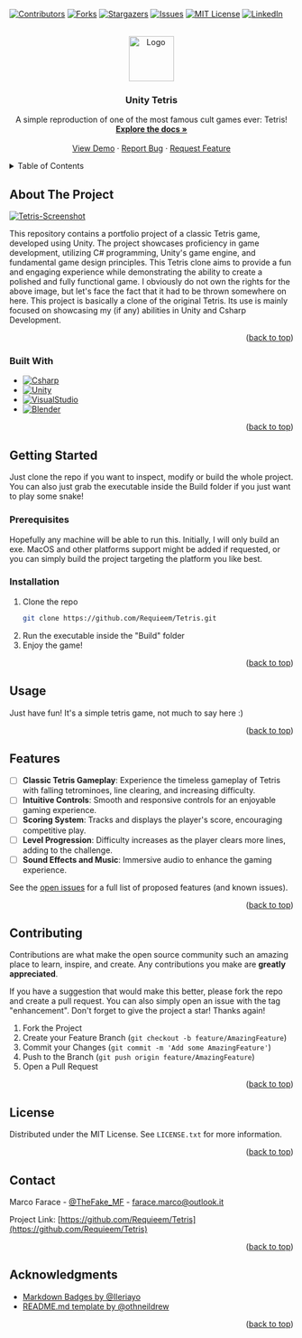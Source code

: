 <!-- Improved compatibility of back to top link: See: https://github.com/othneildrew/Best-README-Template/pull/73 -->
<a name="readme-top"></a>
<!--
*** Thanks for checking out the Best-README-Template. If you have a suggestion
*** that would make this better, please fork the repo and create a pull request
*** or simply open an issue with the tag "enhancement".
*** Don't forget to give the project a star!
*** Thanks again! Now go create something AMAZING! :D
-->



<!-- PROJECT SHIELDS -->
<!--
*** I'm using markdown "reference style" links for readability.
*** Reference links are enclosed in brackets [ ] instead of parentheses ( ).
*** See the bottom of this document for the declaration of the reference variables
*** for contributors-url, forks-url, etc. This is an optional, concise syntax you may use.
*** https://www.markdownguide.org/basic-syntax/#reference-style-links
-->
[![Contributors][contributors-shield]][contributors-url]
[![Forks][forks-shield]][forks-url]
[![Stargazers][stars-shield]][stars-url]
[![Issues][issues-shield]][issues-url]
[![MIT License][license-shield]][license-url]
[![LinkedIn][linkedin-shield]][linkedin-url]



<!-- PROJECT LOGO -->
<br />
<div align="center">
  <a href="https://github.com/Requieem/Tetris">
    <img src="https://m.media-amazon.com/images/I/61M3rDwh4qL.png" alt="Logo" width="80" height="80">
  </a>

<h3 align="center">Unity Tetris</h3>

  <p align="center">
    A simple reproduction of one of the most famous cult games ever: Tetris!
    <br />
    <a href="https://github.com/Requieem/Tetris"><strong>Explore the docs »</strong></a>
    <br />
    <br />
    <a href="https://github.com/Requieem/Tetris">View Demo</a>
    ·
    <a href="https://github.com/Requieem/Tetris/issues">Report Bug</a>
    ·
    <a href="https://github.com/Requieem/Tetris/issues">Request Feature</a>
  </p>
</div>



<!-- TABLE OF CONTENTS -->
<details>
  <summary>Table of Contents</summary>
  <ol>
    <li>
      <a href="#about-the-project">About The Project</a>
      <ul>
        <li><a href="#built-with">Built With</a></li>
      </ul>
    </li>
    <li>
      <a href="#getting-started">Getting Started</a>
      <ul>
        <li><a href="#prerequisites">Prerequisites</a></li>
        <li><a href="#installation">Installation</a></li>
      </ul>
    </li>
    <li><a href="#usage">Usage</a></li>
    <li><a href="#roadmap">Roadmap</a></li>
    <li><a href="#contributing">Contributing</a></li>
    <li><a href="#license">License</a></li>
    <li><a href="#contact">Contact</a></li>
    <li><a href="#acknowledgments">Acknowledgments</a></li>
  </ol>
</details>



<!-- ABOUT THE PROJECT -->
## About The Project

[![Tetris-Screenshot][product-screenshot]]([https://m.media-amazon.com/images/I/61M3rDwh4qL.png]([https://upload.wikimedia.org/wikipedia/it/thumb/a/a6/Tetris.png/260px-Tetris.png](https://m.media-amazon.com/images/I/61M3rDwh4qL.png)))

This repository contains a portfolio project of a classic Tetris game, developed using Unity. The project showcases proficiency in game development, utilizing C# programming, Unity's game engine, and fundamental game design principles. This Tetris clone aims to provide a fun and engaging experience while demonstrating the ability to create a polished and fully functional game.
I obviously do not own the rights for the above image, but let's face the fact that it had to be thrown somewhere on here. This project is basically a clone of the original Tetris. Its use is mainly focused on showcasing my (if any) abilities in Unity and Csharp Development.

<p align="right">(<a href="#readme-top">back to top</a>)</p>



### Built With

* [![Csharp][Csharp]][Csharp-url]
* [![Unity][Unity]][Unity-url]
* [![VisualStudio][VisualStudio]][VisualStudio-url]
* [![Blender][Blender]][Blender-url]

<p align="right">(<a href="#readme-top">back to top</a>)</p>

<!-- GETTING STARTED -->
## Getting Started

Just clone the repo if you want to inspect, modify or build the whole project. You can also just grab the executable inside the Build folder if you just want to play some snake!

### Prerequisites

Hopefully any machine will be able to run this. Initially, I will only build an exe. MacOS and other platforms support might be added if requested, or you can simply build the project targeting the platform you like best.

### Installation

1. Clone the repo
   ```sh
   git clone https://github.com/Requieem/Tetris.git
   ```
3. Run the executable inside the "Build" folder
4. Enjoy the game!

<p align="right">(<a href="#readme-top">back to top</a>)</p>

<!-- USAGE EXAMPLES -->
## Usage

Just have fun! It's a simple tetris game, not much to say here :)

<p align="right">(<a href="#readme-top">back to top</a>)</p>

## Features
- [ ] **Classic Tetris Gameplay**: Experience the timeless gameplay of Tetris with falling tetrominoes, line clearing, and increasing difficulty.
- [ ] **Intuitive Controls**: Smooth and responsive controls for an enjoyable gaming experience.
- [ ] **Scoring System**: Tracks and displays the player's score, encouraging competitive play.
- [ ] **Level Progression**: Difficulty increases as the player clears more lines, adding to the challenge.
- [ ] **Sound Effects and Music**: Immersive audio to enhance the gaming experience.

See the [open issues](https://github.com/Requieem/Tetris) for a full list of proposed features (and known issues).

<p align="right">(<a href="#readme-top">back to top</a>)</p>

<!-- CONTRIBUTING -->
## Contributing

Contributions are what make the open source community such an amazing place to learn, inspire, and create. Any contributions you make are **greatly appreciated**.

If you have a suggestion that would make this better, please fork the repo and create a pull request. You can also simply open an issue with the tag "enhancement".
Don't forget to give the project a star! Thanks again!

1. Fork the Project
2. Create your Feature Branch (`git checkout -b feature/AmazingFeature`)
3. Commit your Changes (`git commit -m 'Add some AmazingFeature'`)
4. Push to the Branch (`git push origin feature/AmazingFeature`)
5. Open a Pull Request

<p align="right">(<a href="#readme-top">back to top</a>)</p>

<!-- LICENSE -->
## License

Distributed under the MIT License. See `LICENSE.txt` for more information.

<p align="right">(<a href="#readme-top">back to top</a>)</p>

<!-- CONTACT -->
## Contact

Marco Farace - [@TheFake_MF](https://twitter.com/TheFake_MF) - farace.marco@outlook.it

Project Link: [https://github.com/Requieem/Tetris](https://github.com/Requieem/Tetris)

<p align="right">(<a href="#readme-top">back to top</a>)</p>

<!-- ACKNOWLEDGMENTS -->
## Acknowledgments

* [Markdown Badges by @Ileriayo](https://github.com/Ileriayo/markdown-badges)
* [README.md template by @othneildrew](https://github.com/othneildrew/Best-README-Template)

<p align="right">(<a href="#readme-top">back to top</a>)</p>

<!-- MARKDOWN LINKS & IMAGES -->
<!-- https://www.markdownguide.org/basic-syntax/#reference-style-links -->
[contributors-shield]: https://img.shields.io/github/contributors/Requieem/Tetris.svg?style=for-the-badge
[contributors-url]: https://github.com/Requieem/Tetris/graphs/contributors
[forks-shield]: https://img.shields.io/github/forks/Requieem/Tetris.svg?style=for-the-badge
[forks-url]: https://github.com/Requieem/Tetris/network/members
[stars-shield]: https://img.shields.io/github/stars/Requieem/Tetris.svg?style=for-the-badge
[stars-url]: https://github.com/Requieem/Tetris/stargazers
[issues-shield]: https://img.shields.io/github/issues/Requieem/Tetris.svg?style=for-the-badge
[issues-url]: https://github.com/Requieem/Tetris/issues
[license-shield]: https://img.shields.io/github/license/Requieem/Tetris.svg?style=for-the-badge
[license-url]: https://github.com/Requieem/Tetris/blob/master/LICENSE.txt
[linkedin-shield]: https://img.shields.io/badge/-LinkedIn-black.svg?style=for-the-badge&logo=linkedin&colorB=555
[linkedin-url]: https://www.linkedin.com/in/marco-farace/
[product-screenshot]: https://m.media-amazon.com/images/I/61M3rDwh4qL.png
[Unity]: https://img.shields.io/badge/unity-%23000000.svg?style=for-the-badge&logo=unity&logoColor=white
[Unity-url]: https://unity.com/
[VisualStudio]: https://img.shields.io/badge/Visual%20Studio-5C2D91.svg?style=for-the-badge&logo=visual-studio&logoColor=white
[VisualStudio-url]: https://visualstudio.microsoft.com
[Blender]: https://img.shields.io/badge/blender-%23F5792A.svg?style=for-the-badge&logo=blender&logoColor=white
[Blender-url]: https://www.blender.org
[Csharp]: https://img.shields.io/badge/c%23-%23239120.svg?style=for-the-badge&logo=c-sharp&logoColor=white
[Csharp-url]: https://learn.microsoft.com/en-us/dotnet/csharp/
